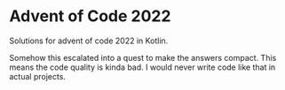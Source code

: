 # Advent of Code 2022

Solutions for advent of code 2022 in Kotlin.

Somehow this escalated into a quest to make the answers compact.
This means the code quality is kinda bad. 
I would never write code like that in actual projects.
